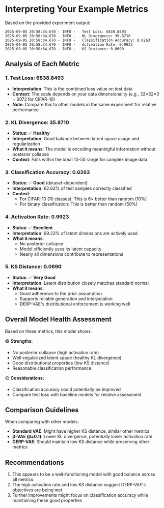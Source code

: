 # Interpreting Your Example Metrics

Based on the provided experiment output:
```
2025-09-05 20:58:34,670 - INFO -   Test Loss: 6838.8493
2025-09-05 20:58:34,670 - INFO -   KL Divergence: 35.8710
2025-09-05 20:58:34,670 - INFO -   Classification Accuracy: 0.6263
2025-09-05 20:58:34,670 - INFO -   Activation Rate: 0.9923
2025-09-05 20:58:34,670 - INFO -   KS Distance: 0.0690
```

## Analysis of Each Metric

### 1. Test Loss: 6838.8493
- **Interpretation**: This is the combined loss value on test data
- **Context**: The scale depends on your data dimensionality (e.g., 32×32×3 = 3072 for CIFAR-10)
- **Note**: Compare this to other models in the same experiment for relative performance

### 2. KL Divergence: 35.8710
- **Status**: ✅ **Healthy**
- **Interpretation**: Good balance between latent space usage and regularization
- **What it means**: The model is encoding meaningful information without posterior collapse
- **Context**: Falls within the ideal 10-50 range for complex image data

### 3. Classification Accuracy: 0.6263
- **Status**: ✅ **Good** (dataset-dependent)
- **Interpretation**: 62.63% of test samples correctly classified
- **Context**: 
  - For CIFAR-10 (10 classes): This is 6× better than random (10%)
  - For binary classification: This is better than random (50%)

### 4. Activation Rate: 0.9923
- **Status**: ✅ **Excellent**
- **Interpretation**: 99.23% of latent dimensions are actively used
- **What it means**: 
  - No posterior collapse
  - Model efficiently uses its latent capacity
  - Nearly all dimensions contribute to representations

### 5. KS Distance: 0.0690
- **Status**: ✅ **Very Good**
- **Interpretation**: Latent distribution closely matches standard normal
- **What it means**:
  - Good adherence to the prior assumption
  - Supports reliable generation and interpolation
  - DERP-VAE's distributional enforcement is working well

## Overall Model Health Assessment

Based on these metrics, this model shows:

🟢 **Strengths:**
- No posterior collapse (high activation rate)
- Well-regularized latent space (healthy KL divergence)
- Good distributional properties (low KS distance)
- Reasonable classification performance

🟡 **Considerations:**
- Classification accuracy could potentially be improved
- Compare test loss with baseline models for relative assessment

## Comparison Guidelines

When comparing with other models:
- **Standard VAE**: Might have higher KS distance, similar other metrics
- **β-VAE (β=0.1)**: Lower KL divergence, potentially lower activation rate
- **DERP-VAE**: Should maintain low KS distance while preserving other metrics

## Recommendations

1. This appears to be a well-functioning model with good balance across all metrics
2. The high activation rate and low KS distance suggest DERP-VAE's objectives are being met
3. Further improvements might focus on classification accuracy while maintaining these good properties
